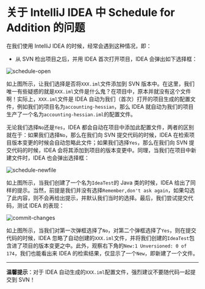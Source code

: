 # 关于 IntelliJ IDEA 中 Schedule for Addition 的问题

在我们使用 IntelliJ IDEA 的时候，经常会遇到这种情况，即：

- 从 SVN 检出项目之后，并用 IDEA 首次打开项目，IDEA 会弹出如下选择框：


![schedule-open](https://github.com/guobinhit/intellij-idea-tutorial/blob/master/images/schedule/schedule-open.png)

如上图所示，让我们选择是否将`XXX.iml`文件添加到 SVN 版本中。在这里，我们唯一有些疑惑的就是`XXX.iml`文件是什么鬼？在项目中，原本并就没有这个文件啊！实际上，`XXX.iml`文件是 IDEA 自动为我们（首次）打开的项目生成的配置文件，例如我们的项目名为`accounting-hessian`，那么 IDEA 就自动为我们的项目生产了一个名为`accounting-hessian.iml`的配置文件。

无论我们选择`No`还是`Yes`，IDEA 都会自动在项目中添加此配置文件，两者的区别就在于：如果我们选择`No`，那么在我们向 SVN 提交代码的时候，IDEA 在检索项目版本变更的时候会自动忽略此文件；如果我们选择`Yes`，那么在我们向 SVN 提交代码的时候，IDEA 会将其添加到项目的版本变更中。同理，当我们在项目中新建文件时，IDEA 也会弹出选择框：

![schedule-newfile](https://github.com/guobinhit/intellij-idea-tutorial/blob/master/images/schedule/schedule-newfile.png)

如上图所示，当我们创建了一个名为`IdeaTest`的 Java 类的时候，IDEA 给出了同样的提示。当然，前提是我们并没有选择`Remember,don't ask again`，如果勾选了此内容，则不会再给出提示，并默认我们当时的选择。最后，我们尝试提交代码，测试 IDEA 的表现：

![commit-changes](https://github.com/guobinhit/intellij-idea-tutorial/blob/master/images/schedule/commit-changes.png)

如上图所示，当我们对第一次弹框选择了`No`，对第二个弹框选择了`Yes`，则在提交代码的时候，IDEA 忽略了自动创建的`XXX.iml`文件，并将我们创建的`IdeaTest`包含进了项目的版本变更之中。此外，观察右下角的`New:1 Unversioned: 0 of 174`，我们也能看出来 IDEA 的检索结果，仅显示了一个`New`，即新建了一个文件。


----------

**温馨提示**：对于 IDEA 自动生成的`XXX.iml`配置文件，强烈建议不要随代码一起提交到 SVN！

